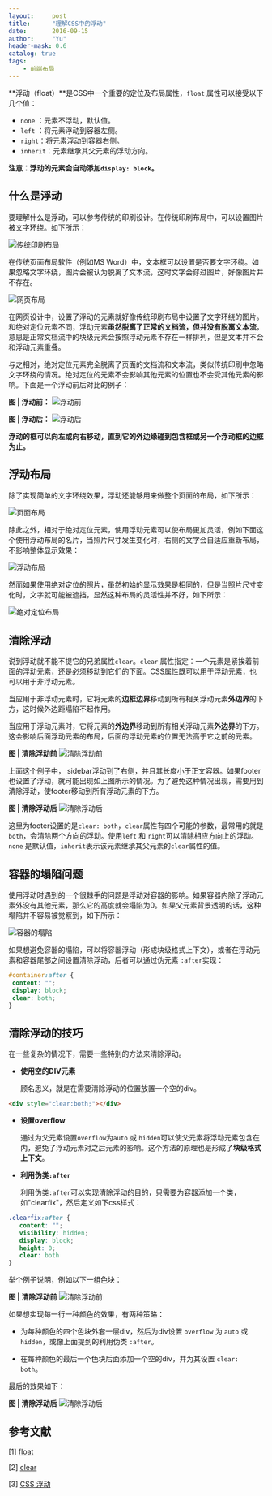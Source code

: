 ```yaml
---
layout:     post
title:      "理解CSS中的浮动"
date:       2016-09-15
author:     "Yu"
header-mask: 0.6
catalog: true
tags:
    - 前端布局
---
```


**浮动（float）**是CSS中一个重要的定位及布局属性，`float` 属性可以接受以下几个值：

* `none` ：元素不浮动，默认值。
* `left` ：将元素浮动到容器左侧。
* `right`：将元素浮动到容器右侧。
* `inherit`：元素继承其父元素的浮动方向。

**注意：浮动的元素会自动添加`display: block`。**

## 什么是浮动

要理解什么是浮动，可以参考传统的印刷设计。在传统印刷布局中，可以设置图片被文字环绕。如下所示：

![传统印刷布局](http://upload-images.jianshu.io/upload_images/3623238-4ce5740d38f92023.png?imageMogr2/auto-orient/strip%7CimageView2/2/w/1240)

在传统页面布局软件（例如MS Word）中，文本框可以设置是否要文字环绕。如果忽略文字环绕，图片会被认为脱离了文本流，这时文字会穿过图片，好像图片并不存在。

![网页布局](http://upload-images.jianshu.io/upload_images/3623238-eb45d7f1cd625feb.png?imageMogr2/auto-orient/strip%7CimageView2/2/w/1240)

在网页设计中，设置了浮动的元素就好像传统印刷布局中设置了文字环绕的图片。和绝对定位元素不同，浮动元素**虽然脱离了正常的文档流，但并没有脱离文本流**，意思是正常文档流中的块级元素会按照浮动元素不存在一样排列，但是文本并不会和浮动元素重叠。

与之相对，绝对定位元素完全脱离了页面的文档流和文本流，类似传统印刷中忽略文字环绕的情况。绝对定位的元素不会影响其他元素的位置也不会受其他元素的影响。下面是一个浮动前后对比的例子：

**图 | 浮动前：**
![浮动前](http://upload-images.jianshu.io/upload_images/3623238-d1d8c6abbbe79bac.png?imageMogr2/auto-orient/strip%7CimageView2/2/w/1240)


**图 | 浮动后：**
![浮动后](http://upload-images.jianshu.io/upload_images/3623238-fcd01d10bee81eab.png?imageMogr2/auto-orient/strip%7CimageView2/2/w/1240)

**浮动的框可以向左或向右移动，直到它的外边缘碰到包含框或另一个浮动框的边框为止。**


## 浮动布局

除了实现简单的文字环绕效果，浮动还能够用来做整个页面的布局，如下所示：


![页面布局](http://upload-images.jianshu.io/upload_images/3623238-ae7c901f83c3f044.png?imageMogr2/auto-orient/strip%7CimageView2/2/w/1240)

除此之外，相对于绝对定位元素，使用浮动元素可以使布局更加灵活，例如下面这个使用浮动布局的名片，当照片尺寸发生变化时，右侧的文字会自适应重新布局，不影响整体显示效果：


![浮动布局](http://upload-images.jianshu.io/upload_images/3623238-c56f275e03cf41c5.png?imageMogr2/auto-orient/strip%7CimageView2/2/w/1240)

然而如果使用绝对定位的照片，虽然初始的显示效果是相同的，但是当照片尺寸变化时，文字就可能被遮挡，显然这种布局的灵活性并不好，如下所示：


![绝对定位布局](http://upload-images.jianshu.io/upload_images/3623238-f251fc74be021143.png?imageMogr2/auto-orient/strip%7CimageView2/2/w/1240)

## 清除浮动

说到浮动就不能不提它的兄弟属性`clear`。`clear` 属性指定：一个元素是紧挨着前面的浮动元素，还是必须移动到它们的下面。CSS属性既可以用于浮动元素，也可以用于非浮动元素。

当应用于非浮动元素时，它将元素的**边框边界**移动到所有相关浮动元素**外边界**的下方，这时候外边距塌陷不起作用。

当应用于浮动元素时，它将元素的**外边界**移动到所有相关浮动元素**外边界**的下方。这会影响后面浮动元素的布局，后面的浮动元素的位置无法高于它之前的元素。

**图 | 清除浮动前**
![清除浮动前](http://upload-images.jianshu.io/upload_images/3623238-c47ba19c139cf9c0.png?imageMogr2/auto-orient/strip%7CimageView2/2/w/1240)


上面这个例子中， sidebar浮动到了右侧，并且其长度小于正文容器。如果footer也设置了浮动，就可能出现如上图所示的情况。为了避免这种情况出现，需要用到清除浮动，使footer移动到所有浮动元素的下方。


**图 | 清除浮动后**
![清除浮动后](http://upload-images.jianshu.io/upload_images/3623238-cadfe33dbb01011e.png?imageMogr2/auto-orient/strip%7CimageView2/2/w/1240)

这里为footer设置的是`clear: both`，`clear`属性有四个可能的参数，最常用的就是`both`，会清除两个方向的浮动。使用`left` 和 `right`可以清除相应方向上的浮动。`none` 是默认值，`inherit`表示该元素继承其父元素的`clear`属性的值。


## 容器的塌陷问题

使用浮动时遇到的一个很棘手的问题是浮动对容器的影响。如果容器内除了浮动元素外没有其他元素，那么它的高度就会塌陷为0。如果父元素背景透明的话，这种塌陷并不容易被觉察到，如下所示：

![容器的塌陷](http://upload-images.jianshu.io/upload_images/3623238-cbdafcac2d95aa8c.png?imageMogr2/auto-orient/strip%7CimageView2/2/w/1240)

如果想避免容器的塌陷，可以将容器浮动（形成块级格式上下文），或者在浮动元素和容器尾部之间设置清除浮动，后者可以通过伪元素 `:after`实现：

```css
#container:after {
 content: "";
 display: block;
 clear: both;
}
```

## 清除浮动的技巧

在一些复杂的情况下，需要一些特别的方法来清除浮动。

* **使用空的DIV元素**

	顾名思义，就是在需要清除浮动的位置放置一个空的div。
	
 ```html
<div style="clear:both;"></div>
```

* **设置overflow**

	通过为父元素设置`overflow`为`auto` 或 `hidden`可以使父元素将浮动元素包含在内，避免了浮动元素对之后元素的影响。这个方法的原理也是形成了**块级格式上下文**。

* **利用伪类`:after`**

	利用伪类`:after`可以实现清除浮动的目的，只需要为容器添加一个类，如"clearfix"，然后定义如下css样式：
	
 ```css
.clearfix:after { 
    content: "";
    visibility: hidden;
    display: block;
    height: 0;
    clear: both
}
```

举个例子说明，例如以下一组色块：

**图 | 清除浮动前**
![清除浮动前](http://upload-images.jianshu.io/upload_images/3623238-f54618f13e5ede65.png?imageMogr2/auto-orient/strip%7CimageView2/2/w/1240)

如果想实现每一行一种颜色的效果，有两种策略：

* 为每种颜色的四个色块外套一层div，然后为div设置 `overflow` 为 `auto` 或 `hidden`，或像上面提到的利用伪类 `:after`。

* 在每种颜色的最后一个色块后面添加一个空的div，并为其设置 `clear: both`。

最后的效果如下：

**图 | 清除浮动后**
![清除浮动后](http://upload-images.jianshu.io/upload_images/3623238-83159e4553414718.png?imageMogr2/auto-orient/strip%7CimageView2/2/w/1240)

## 参考文献

[1] [float](https://css-tricks.com/almanac/properties/f/float/)

[2] [clear](https://developer.mozilla.org/en-US/docs/Web/CSS/clear)

[3] [CSS 浮动](http://www.w3school.com.cn/css/css_positioning_floating.asp)











